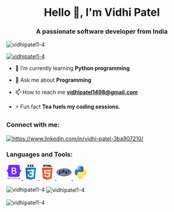 <h1 align="center">Hello 👋, I'm Vidhi Patel</h1>
<h3 align="center">A passionate software developer from India</h3>

<p align="left"> <img src="https://komarev.com/ghpvc/?username=vidhipatel1-4&label=Profile%20views&color=0e75b6&style=flat" alt="vidhipatel1-4" /> </p>

<p align="left"> <a href="https://github.com/ryo-ma/github-profile-trophy"><img src="https://github-profile-trophy.vercel.app/?username=vidhipatel1-4" alt="vidhipatel1-4" /></a> </p>

- 🌱 I’m currently learning **Python programming**

- 💬 Ask me about **Programming**

- 📫 How to reach me **vidhipatel1498@gmail.com**

- ⚡ Fun fact **Tea fuels my coding sessions.**

<h3 align="left">Connect with me:</h3>
<p align="left">
<a href="https://linkedin.com/in/https://www.linkedin.com/in/vidhi-patel-3ba907210/" target="blank"><img align="center" src="https://raw.githubusercontent.com/rahuldkjain/github-profile-readme-generator/master/src/images/icons/Social/linked-in-alt.svg" alt="https://www.linkedin.com/in/vidhi-patel-3ba907210/" height="30" width="40" /></a>
</p>

<h3 align="left">Languages and Tools:</h3>
<p align="left"> <a href="https://getbootstrap.com" target="_blank" rel="noreferrer"> <img src="https://raw.githubusercontent.com/devicons/devicon/master/icons/bootstrap/bootstrap-plain-wordmark.svg" alt="bootstrap" width="40" height="40"/> </a> <a href="https://www.w3schools.com/css/" target="_blank" rel="noreferrer"> <img src="https://raw.githubusercontent.com/devicons/devicon/master/icons/css3/css3-original-wordmark.svg" alt="css3" width="40" height="40"/> </a> <a href="https://www.w3.org/html/" target="_blank" rel="noreferrer"> <img src="https://raw.githubusercontent.com/devicons/devicon/master/icons/html5/html5-original-wordmark.svg" alt="html5" width="40" height="40"/> </a> <a href="https://www.php.net" target="_blank" rel="noreferrer"> <img src="https://raw.githubusercontent.com/devicons/devicon/master/icons/php/php-original.svg" alt="php" width="40" height="40"/> </a> <a href="https://www.python.org" target="_blank" rel="noreferrer"> <img src="https://raw.githubusercontent.com/devicons/devicon/master/icons/python/python-original.svg" alt="python" width="40" height="40"/> </a> </p>

<p><img align="left" src="https://github-readme-stats.vercel.app/api/top-langs?username=vidhipatel1-4&show_icons=true&locale=en&layout=compact" alt="vidhipatel1-4" /></p>

<p>&nbsp;<img align="center" src="https://github-readme-stats.vercel.app/api?username=vidhipatel1-4&show_icons=true&locale=en" alt="vidhipatel1-4" /></p>

<p><img align="center" src="https://github-readme-streak-stats.herokuapp.com/?user=vidhipatel1-4&" alt="vidhipatel1-4" /></p>
